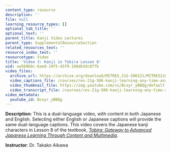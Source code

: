 ```yaml
---
content_type: resource
description: ''
file: null
learning_resource_types: []
optional_tab_title: ''
optional_text: ''
parent_title: Kanji Video Lectures
parent_type: SupplementalResourceSection
related_resources_text: ''
resource_index_text: ''
resourcetype: Video
title: 'Video 3: Kanji in Tobira Lesson 8'
uid: aa568b0c-6ae8-14f5-45f9-196db3dc8f7b
video_files:
  archive_url: https://archive.org/download/MITRES.21G-506S21/MITRES21G-506S21_Kanji_08_1080p.mp4
  video_captions_file: /courses/res-21g-506-kanji-learning-any-time-any-place-for-japanese-vi-spring-2021/2008d98c3c8c500d95127559cefbff65_Bcxyr_yBBQg.vtt
  video_thumbnail_file: https://img.youtube.com/vi/Bcxyr_yBBQg/default.jpg
  video_transcript_file: /courses/res-21g-506-kanji-learning-any-time-any-place-for-japanese-vi-spring-2021/954fa9c7a53aa4d198ee5162152f2630_Bcxyr_yBBQg.pdf
video_metadata:
  youtube_id: Bcxyr_yBBQg
---
```


**Description**: This is a dual-language video, with content in both Japanese and English. Selecting either English or Japanese captions will provide the same dual-language captions. This video covers the Japanese kanji characters in Lesson 8 of the textbook, _[Tobira: Gateway to Advanced Japanese Learning Through Content and Multimedia](https://tobiraweb.9640.jp/)_.

**Instructor**: Dr. Takako Aikawa